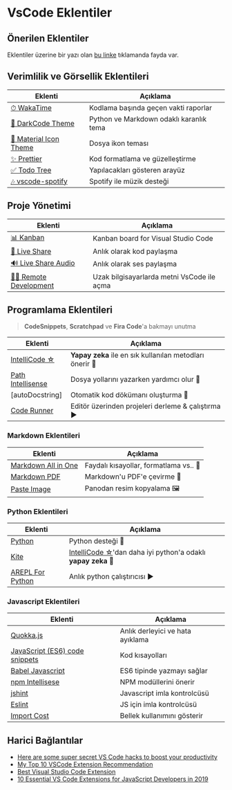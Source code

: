 # VsCode Eklentiler 

## Önerilen Eklentiler

Eklentiler üzerine bir yazı olan [bu linke](https://www.freecodecamp.org/news/here-are-some-super-secret-vs-code-hacks-to-boost-your-productivity-20d30197ac76/) tıklamanda fayda var.

## Verimlilik ve Görsellik Eklentileri

| Eklenti                                       | Açıklama                                |
| --------------------------------------------- | --------------------------------------- |
| [⏱ WakaTime][wakatime]                        | Kodlama başında geçen vakti raporlar    |
| [🌙 DarkCode Theme][darkcode theme]           | Python ve Markdown odaklı karanlık tema |
| [📂 Material Icon Theme][material icon theme] | Dosya ikon teması                       |
| [✨ Prettier][prettier - code formatter]       | Kod formatlama ve güzelleştirme         |
| [✅ Todo Tree][todo tree]                      | Yapılacakları gösteren arayüz           |
| [🎶 vscode-spotify][vscode-spotify]           | Spotify ile müzik desteği               |

## Proje Yönetimi

| Eklenti                                                                                  | Açıklama                                   |
| ---------------------------------------------------------------------------------------- | ------------------------------------------ |
| [📊 Kanban](https://marketplace.visualstudio.com/items?itemName=mkloubert.vscode-kanban) | Kanban board for Visual Studio Code        |
| [🎥 Live Share][live share]                                                              | Anlık olarak kod paylaşma                  |
| [🔊 Live Share Audio][live share audio]                                                  | Anlık olarak ses paylaşma                  |
| [👨‍💻 Remote Development][remote development]                                           | Uzak bilgisayarlarda metni VsCode ile açma |

## Programlama Eklentileri

> **CodeSnippets**, **Scratchpad** ve **Fira Code**'a bakmayı unutma

| Eklenti             | Açıklama                                                 |
| ------------------- | -------------------------------------------------------- |
| [IntelliCode ☆]     | **Yapay zeka** ile en sık kullanılan metodları önerir 🤖 |
| [Path Intellisense] | Dosya yollarını yazarken yardımcı olur 📁                |
| [autoDocstring]     | Otomatik kod dökümanı oluşturma 📰                       |
| [Code Runner]       | Editör üzerinden projeleri derleme & çalıştırma ▶        |

### Markdown Eklentileri

| Eklenti               | Açıklama                               |
| --------------------- | -------------------------------------- |
| [Markdown All in One] | Faydalı kısayollar, formatlama vs.. 🌟 |
| [Markdown PDF]        | Markdown'u PDF'e çevirme 📃            |
| [Paste Image]         | Panodan resim kopyalama 🖼             |

### Python Eklentileri

| Eklenti            | Açıklama                                                       |
| ------------------ | -------------------------------------------------------------- |
| [Python]           | Python desteği 🌟                                              |
| [Kite]             | [IntelliCode ☆]'dan daha iyi python'a odaklı **yapay zeka** 🤖 |
| [AREPL For Python] | Anlık python çalıştırıcısı ▶                                   |

### Javascript Eklentileri

| Eklenti                          | Açıklama                         |
| -------------------------------- | -------------------------------- |
| [Quokka.js]                      | Anlık derleyici ve hata ayıklama |
| [JavaScript (ES6) code snippets] | Kod kısayolları                  |
| [Babel Javascript]               | ES6 tipinde yazmayı sağlar       |
| [npm Intellisese]                | NPM modüllerini önerir           |
| [jshint]                         | Javascript imla kontrolcüsü      |
| [Eslint]                         | JS için imla kontrolcüsü         |
| [Import Cost]                    | Bellek kullanımını gösterir      |

## Harici Bağlantılar

- [Here are some super secret VS Code hacks to boost your productivity](https://www.freecodecamp.org/news/here-are-some-super-secret-vs-code-hacks-to-boost-your-productivity-20d30197ac76/)
- [My Top 10 VSCode Extension Recommendation](https://medium.com/backticks-tildes/my-top-10-vscode-extension-recommendation-ac2c2f62ffe5)
- [Best Visual Studio Code Extension](https://blog.elmah.io/best-visual-studio-code-extensions/)
- [10 Essential VS Code Extensions for JavaScript Developers in 2019](https://hackernoon.com/10-essential-vs-code-extensions-for-javascript-developers-in-2019-e8320e3f421e)

<!-- Temel -->

[wakatime]: https://marketplace.visualstudio.com/items?itemName=WakaTime.vscode-wakatime
[darkcode theme]: https://marketplace.visualstudio.com/items?itemName=yedhrab.darkcode-theme-adopted-python-and-markdown
[material icon theme]: https://marketplace.visualstudio.com/items?itemName=PKief.material-icon-theme
[vscode-spotify]: https://marketplace.visualstudio.com/items?itemName=shyykoserhiy.vscode-spotify
[prettier - code formatter]: https://marketplace.visualstudio.com/items?itemName=esbenp.prettier-vscode
[todo tree]: https://marketplace.visualstudio.com/items?itemName=Gruntfuggly.todo-tree

<!-- Proje Yönetimi -->

[live share]: https://marketplace.visualstudio.com/items?itemName=MS-vsliveshare.vsliveshare
[live share audio]: https://marketplace.visualstudio.com/items?itemName=MS-vsliveshare.vsliveshare-audio
[remote development]: https://marketplace.visualstudio.com/items?itemName=ms-vscode-remote.vscode-remote-extensionpack

<!-- Programlama -->

[intellicode ☆]: https://marketplace.visualstudio.com/items?itemName=VisualStudioExptTeam.vscodeintellicode
[path intellisense]: https://marketplace.visualstudio.com/items?itemName=christian-kohler.path-intellisense
[code runner]: https://marketplace.visualstudio.com/items?itemName=formulahendry.code-runner

<!-- Markdown -->

[markdown all in one]: https://marketplace.visualstudio.com/items?itemName=yzhang.markdown-all-in-one
[markdown pdf]: https://marketplace.visualstudio.com/items?itemName=yzane.markdown-pdf
[paste image]: https://marketplace.visualstudio.com/items?itemName=mushan.vscode-paste-image

<!-- Python -->

[python]: https://marketplace.visualstudio.com/items?itemName=ms-python.python
[kite]: https://marketplace.visualstudio.com/items?itemName=kiteco.kite
[arepl for python]: https://marketplace.visualstudio.com/items?itemName=almenon.arepl

<!-- Javascript -->

[quokka.js]: https://marketplace.visualstudio.com/items?itemName=WallabyJs.quokka-vscode
[javascript (es6) code snippets]: https://marketplace.visualstudio.com/items?itemName=xabikos.JavaScriptSnippets
[babel javascript]: https://marketplace.visualstudio.com/items?itemName=mgmcdermott.vscode-language-babel
[npm intellisese]: https://marketplace.visualstudio.com/items?itemName=christian-kohler.npm-intellisense
[jshint]: https://marketplace.visualstudio.com/items?itemName=dbaeumer.jshint
[eslint]: https://marketplace.visualstudio.com/items?itemName=dbaeumer.vscode-eslint
[import cost]: https://marketplace.visualstudio.com/items?itemName=wix.vscode-import-cost
